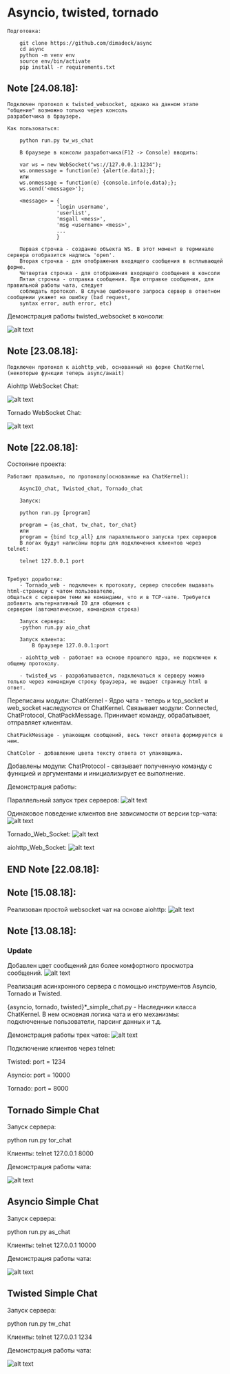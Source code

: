 # Asyncio, twisted, tornado #

    Подготовка:

        git clone https://github.com/dimadeck/async
        cd async
        python -m venv env
        source env/bin/activate
        pip install -r requirements.txt

## Note [24.08.18]: ##
    Подключен протокол к twisted_websocket, однако на данном этапе "общение" возможно только через консоль
    разработчика в браузере.

    Как пользоваться:

        python run.py tw_ws_chat

        В браузере в консоли разработчика(F12 -> Console) вводить:

        var ws = new WebSocket("ws://127.0.0.1:1234");
        ws.onmessage = function(e) {alert(e.data);};
        или
        ws.onmessage = function(e) {console.info(e.data);};
        ws.send('<message>');

        <message> = {
                    'login username',
                    'userlist',
                    'msgall <mess>',
                    'msg <username> <mess>',
                    ...
                    }

        Первая строчка - создание объекта WS. В этот момент в терминале сервера отобразится надпись 'open'.
        Вторая строчка - для отображения входящего сообщения в всплывающей форме.
        Четвертая строчка - для отображения входящего сообщения в консоли
        Пятая строчка - отправка сообщения. При отправке сообщения, для правильной работы чата, следует
        соблюдать протокол. В случае ошибочного запроса сервер в ответном сообщении укажет на ошибку (bad request,
        syntax error, auth error, etc)



Демонстрация работы twisted_websocket в консоли:

![alt text](additional_materials/img_readme/tw_ws_console.png)

## Note [23.08.18]: ##
    Подключен протокол к aiohttp_web, основанный на форке ChatKernel (некоторые функции теперь async/await)

Aiohttp WebSocket Chat:

![alt text](additional_materials/img_readme/aio_ws_2308.png)

Tornado WebSocket Chat:

![alt text](additional_materials/img_readme/tor_ws_2308.png)


## Note [22.08.18]: ##

Состояние проекта:

    Работают правильно, по протоколу(основанные на ChatKernel):

        AsyncIO_chat, Twisted_chat, Tornado_chat

        Запуск:

        python run.py [program]

        program = {as_chat, tw_chat, tor_chat}
        или
        program = {bind tcp_all} для параллельного запуска трех серверов
        В логах будут написаны порты для подключения клиентов через telnet:

        telnet 127.0.0.1 port


    Требуют доработки:
        - Tornado_web - подключен к протоколу, сервер способен выдавать html-страницу с чатом пользователю,
    общаться с сервером теми же командами, что и в TCP-чате. Требуется добавить альтернативный IO для общения с
    сервером (автоматическое, командная строка)

        Запуск сервера:
        -python run.py aio_chat

        Запуск клиента:
            В браузере 127.0.0.1:port

        - aiohttp_web - работает на основе прошлого ядра, не подключен к общему протоколу.

        - twisted_ws - разрабатывается, подключаться к серверу можно только через командную строку браузера, не выдает страницу html в ответ.

Переписаны модули:
    ChatKernel - Ядро чата - теперь и tcp_socket и web_socket наследуются от ChatKernel.
Cвязывает модули: Connected, ChatProtocol, ChatPackMessage. Принимает команду, обрабатывает, отправляет клиентам.

    ChatPackMessage - упаковщик сообщений, весь текст ответа формируется в нем.

    ChatColor - добавление цвета тексту ответа от упаковщика.

Добавлены модули:
    ChatProtocol - связывает полученную команду с функцией и аргументами и инициализирует ее выполнение.


Демонстрация работы:

Параллельный запуск трех серверов:
![alt text](additional_materials/img_readme/all_tcp_server_2208.png)

Одинаковое поведение клиентов вне зависимости от версии tcp-чата:
![alt text](additional_materials/img_readme/all_tcp_2208.png)

Tornado_Web_Socket:
![alt text](additional_materials/img_readme/tor_ws_2208.png)

aiohttp_Web_Socket:
![alt text](additional_materials/img_readme/aio_chat.png)

## END Note [22.08.18]: ##

## Note [15.08.18]: ##

Реализован простой websocket чат на основе aiohttp:
![alt text](additional_materials/img_readme/aio_chat.png)


## Note [13.08.18]: ##

### Update ###
Добавлен цвет сообщений для более комфортного просмотра сообщений.
![alt text](additional_materials/img_readme/color.png)

Реализация асинхронного сервера с помощью инструментов Asyncio, Tornado и Twisted.

{asyncio, tornado, twisted}*_simple_chat.py - Наследники класса ChatKernel. В нем основная логика чата и его механизмы:
подключенные пользователи, парсинг данных и т.д.

Демонстрация работы трех чатов:
![alt text](additional_materials/img_readme/all_1408.png)



Подключение клиентов через telnet:

Twisted: port = 1234

Asyncio: port = 10000

Tornado: port = 8000

## Tornado Simple Chat ##

Запуск сервера:

python run.py tor_chat

Клиенты: telnet 127.0.0.1 8000

Демонстрация работы чата:

![alt text](additional_materials/img_readme/tor.png)


## Asyncio Simple Chat ##

Запуск сервера:

python run.py as_chat

Клиенты: telnet 127.0.0.1 10000

Демонстрация работы чата:

![alt text](additional_materials/img_readme/as.png)


## Twisted Simple Chat ##

Запуск сервера:

python run.py tw_chat

Клиенты: telnet 127.0.0.1 1234

Демонстрация работы чата:

![alt text](additional_materials/img_readme/tw.png)

